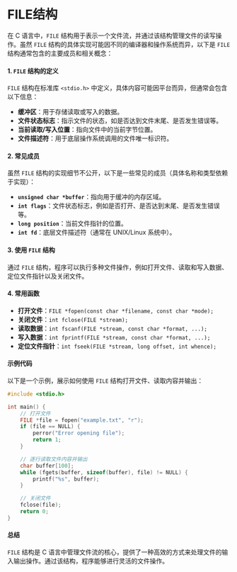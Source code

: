 # FILE结构

在 C 语言中，`FILE` 结构用于表示一个文件流，并通过该结构管理文件的读写操作。虽然 `FILE` 结构的具体实现可能因不同的编译器和操作系统而异，以下是 `FILE` 结构通常包含的主要成员和相关概念：

#### 1. `FILE` 结构的定义

`FILE` 结构在标准库 `<stdio.h>` 中定义，具体内容可能因平台而异，但通常会包含以下信息：

* **缓冲区**：用于存储读取或写入的数据。
* **文件状态标志**：指示文件的状态，如是否达到文件末尾、是否发生错误等。
* **当前读取/写入位置**：指向文件中的当前字节位置。
* **文件描述符**：用于底层操作系统调用的文件唯一标识符。

#### 2. 常见成员

虽然 `FILE` 结构的实现细节不公开，以下是一些常见的成员（具体名称和类型依赖于实现）：

* **`unsigned char *buffer`**：指向用于缓冲的内存区域。
* **`int flags`**：文件状态标志，例如是否打开、是否达到末尾、是否发生错误等。
* **`long position`**：当前文件指针的位置。
* **`int fd`**：底层文件描述符（通常在 UNIX/Linux 系统中）。

#### 3. 使用 `FILE` 结构

通过 `FILE` 结构，程序可以执行多种文件操作，例如打开文件、读取和写入数据、定位文件指针以及关闭文件。

#### 4. 常用函数

* **打开文件**：`FILE *fopen(const char *filename, const char *mode);`
* **关闭文件**：`int fclose(FILE *stream);`
* **读取数据**：`int fscanf(FILE *stream, const char *format, ...);`
* **写入数据**：`int fprintf(FILE *stream, const char *format, ...);`
* **定位文件指针**：`int fseek(FILE *stream, long offset, int whence);`

#### 示例代码

以下是一个示例，展示如何使用 `FILE` 结构打开文件、读取内容并输出：

```c
#include <stdio.h>

int main() {
    // 打开文件
    FILE *file = fopen("example.txt", "r");
    if (file == NULL) {
        perror("Error opening file");
        return 1;
    }

    // 逐行读取文件内容并输出
    char buffer[100];
    while (fgets(buffer, sizeof(buffer), file) != NULL) {
        printf("%s", buffer);
    }

    // 关闭文件
    fclose(file);
    return 0;
}
```

#### 总结

`FILE` 结构是 C 语言中管理文件流的核心，提供了一种高效的方式来处理文件的输入输出操作。通过该结构，程序能够进行灵活的文件操作。
